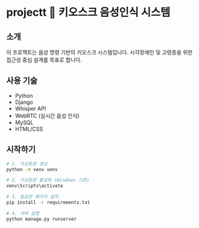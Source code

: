 # projectt 🎤 키오스크 음성인식 시스템

## 소개
이 프로젝트는 음성 명령 기반의 키오스크 시스템입니다. 시각장애인 및 고령층을 위한 접근성 중심 설계를 목표로 합니다.

## 사용 기술
- Python
- Django
- Whisper API
- WebRTC (실시간 음성 인식)
- MySQL
- HTML/CSS

## 시작하기
```bash
# 1. 가상환경 생성
python -m venv venv

# 2. 가상환경 활성화 (Windows 기준)
venv\Scripts\activate

# 3. 필요한 패키지 설치
pip install -r requirements.txt

# 4. 서버 실행
python manage.py runserver
